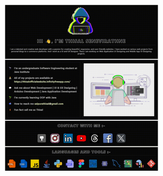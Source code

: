 <a href="https://thisalofficialwebsite.infinityfreeapp.com/" target="_blank">
    <img src="./sec1.gif" />
</a>
<br />
<a href="https://thisalofficialwebsite.infinityfreeapp.com/" target="_blank">
    <img src="./sec2.gif" />
</a>
<br />
<a href="https://thisalofficialwebsite.infinityfreeapp.com/" target="_blank">
    <img src="./sec3.gif" />
</a>
<br />
<a href="https://thisalofficialwebsite.infinityfreeapp.com/" target="_blank">
    <img src="./sec4.gif" />
</a>
